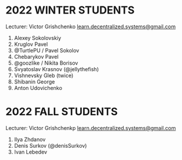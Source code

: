 #   2022 WINTER STUDENTS

Lecturer: Victor Grishchenko
learn.decentralized.systems@gmail.com

 1. Alexey Sokolovskiy
 2. Kruglov Pavel
 3. @TurtlePU / Pavel Sokolov
 4. Chebarykov Pavel
 5. @goozlike / Nikita Borisov
 6. Svyatoslav Krasnov (@jellythefish)
 7. Vishnevsky Gleb (twice)
 8. Shibanin George
 9. Anton Udovichenko

#   2022 FALL STUDENTS

Lecturer: Victor Grishchenkp
learn.decentralized.systems@gmail.com

 1. Ilya Zhdanov
 2. Denis Surkov (@denisSurkov)
 3. Ivan Lebedev
